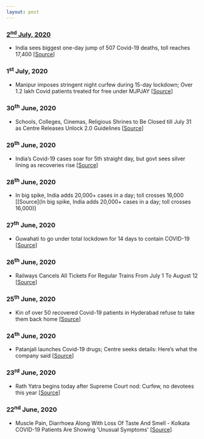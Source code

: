```yaml
---
layout: post
---
```

### [2<sup>nd</sup> July, 2020](#updates)
- India sees biggest one-day jump of 507 Covid-19 deaths, toll reaches 17,400 [[Source](https://www.hindustantimes.com/india-news/india-sees-biggest-one-day-jump-of-507-covid-19-deaths-death-toll-reaches-17-400/story-jJCO36lg5tqucAJWfLgXXL.html)]

### 1<sup>st</sup> July, 2020
- Manipur imposes stringent night curfew during 15-day lockdown; Over 1.2 lakh Covid patients treated for free under MJPJAY [[Source](https://indianexpress.com/article/india/coronavirus-india-updates-delhi-maharashtra-up-bengaluru-6482945/)]

### 30<sup>th</sup> June, 2020
- Schools, Colleges, Cinemas, Religious Shrines to Be Closed till July 31 as Centre Releases Unlock 2.0 Guidelines [[Source](https://www.news18.com/news/india/schools-colleges-cinemas-religious-shrines-to-be-closed-till-july-31-as-centre-releases-fresh-guidelines-2691775.html)]

### 29<sup>th</sup> June, 2020
- India’s Covid-19 cases soar for 5th straight day, but govt sees silver lining as recoveries rise [[Source](https://www.hindustantimes.com/india-news/india-s-covid-19-cases-soar-for-5th-straight-day-but-govt-sees-silver-lining-as-recoveries-rise/story-UAFxc4WmdyyZYzeme2ZhYJ.html)]

### 28<sup>th</sup> June, 2020
- In big spike, India adds 20,000+ cases in a day; toll crosses 16,000 [[Source](In big spike, India adds 20,000+ cases in a day; toll crosses 16,000)]

### 27<sup>th</sup> June, 2020
- Guwahati to go under total lockdown for 14 days to contain COVID-19 [[Source](https://www.thehindu.com/news/national/coronavirus-guwahati-to-go-under-total-lockdown-for-14-days-to-contain-covid-19/article31922742.ece)]

### 26<sup>th</sup> June, 2020
- Railways Cancels All Tickets For Regular Trains From July 1 To August 12  [[Source](https://www.ndtv.com/india-news/railways-cancels-all-tickets-booked-for-regular-trains-between-july-1-and-august-12-2252329)]

### 25<sup>th</sup> June, 2020
- Kin of over 50 recovered Covid-19 patients in Hyderabad refuse to take them back home [[Source](https://www.hindustantimes.com/india-news/kin-of-over-50-recovered-covid-19-patients-in-hyderabad-refuse-to-take-them-back-home/story-i2sWoMFblxnt5Yssa9makJ.html)]

### 24<sup>th</sup> June, 2020
- Patanjali launches Covid-19 drugs; Centre seeks details: Here’s what the company said [[Source](https://www.hindustantimes.com/india-news/patanjali-launches-covid-19-drugs-centre-seeks-details-here-s-what-the-company-said/story-gpCRPcukj4VbufsiDq53eP.html)]

### 23<sup>rd</sup> June, 2020
- Rath Yatra begins today after Supreme Court nod: Curfew, no devotees this year [[Source](https://www.hindustantimes.com/india-news/rath-yatra-begins-today-after-supreme-court-nod-curfew-no-devotees-this-year/story-PDMhvR7YbzEcWpUn2hsUOJ.html)]

### 22<sup>nd</sup> June, 2020
- Muscle Pain, Diarrhoea Along With Loss Of Taste And Smell - Kolkata COVID-19 Patients Are Showing 'Unusual Symptoms' [[Source](https://www.indiatimes.com/news/india/muscle-pain-diarrhoea-along-with-loss-of-taste-and-smell-kolkata-covid-19-patients-are-showing-unusual-symptoms-516162.html)]

